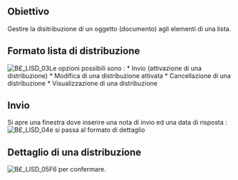 ## Obiettivo
Gestire la disitribuzione di un oggetto (documento) agli elementi di una lista.

## Formato lista di distribuzione
![B£_LISD_03](http://doc.smeup.com/immagini/MBDOC_OGG-P_B£IRT2/BX_LISD_03.png)Le opzioni possibili sono : 
 \* Invio (attivazione di una distribuzione)
 \* Modifica di una distribuzione attivata
 \* Cancellazione di una distribuzione
 \* Visualizzazione di una distribuzione

## Invio
Si apre una finestra dove inserire una nota di invio ed una data di risposta : 
![B£_LISD_04](http://doc.smeup.com/immagini/MBDOC_OGG-P_B£IRT2/BX_LISD_04.png)e si passa al formato di dettaglio

## Dettaglio di una distribuzione
![B£_LISD_05](http://doc.smeup.com/immagini/MBDOC_OGG-P_B£IRT2/BX_LISD_05.png)F6 per confermare.
